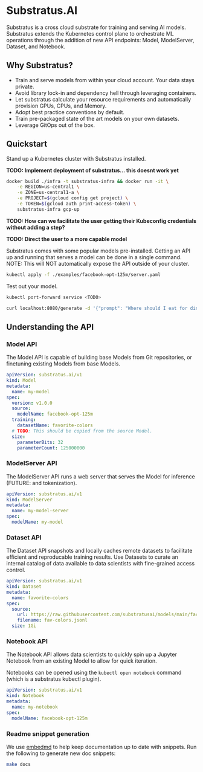 # Substratus.AI

Substratus is a cross cloud substrate for training and serving AI models. Substratus extends the Kubernetes control plane to orchestrate ML operations through the addition of new API endpoints: Model, ModelServer, Dataset, and Notebook.

## Why Substratus?

* Train and serve models from within your cloud account. Your data stays private.
* Avoid library lock-in and dependency hell through leveraging containers.
* Let substratus calculate your resource requirements and automatically provision GPUs, CPUs, and Memory.
* Adopt best practice conventions by default.
* Train pre-packaged state of the art models on your own datasets.
* Leverage GitOps out of the box.

## Quickstart

Stand up a Kubernetes cluster with Substratus installed.

**TODO: Implement deployment of substratus... this doesnt work yet**

```sh
docker build ./infra -t substratus-infra && docker run -it \
    -e REGION=us-central1 \
    -e ZONE=us-central1-a \
    -e PROJECT=$(gcloud config get project) \
    -e TOKEN=$(gcloud auth print-access-token) \
    substratus-infra gcp-up
```

**TODO: How can we facilitate the user getting their Kubeconfig credentials without adding a step?**

**TODO: Direct the user to a more capable model**

Substratus comes with some popular models pre-installed. Getting an API up and running that serves a model can be done in a single command. NOTE: This will NOT automatically expose the API outside of your cluster.

```sh
kubectl apply -f ./examples/facebook-opt-125m/server.yaml
```

Test out your model.

```sh
kubectl port-forward service <TODO>

curl localhost:8080/generate -d '{"prompt": "Where should I eat for dinner in San Francisco?"}'
```

## Understanding the API

### Model API

The Model API is capable of building base Models from Git repositories, or finetuning existing Models from base Models.

[embedmd]:# (examples/facebook-opt-125m/finetuned-model.yaml)
```yaml
apiVersion: substratus.ai/v1
kind: Model
metadata:
  name: my-model
spec:
  version: v1.0.0
  source:
    modelName: facebook-opt-125m
  training:
    datasetName: favorite-colors
  # TODO: This should be copied from the source Model.
  size:
    parameterBits: 32
    parameterCount: 125000000
```

### ModelServer API

The ModelServer API runs a web server that serves the Model for inference (FUTURE: and tokenization).

[embedmd]:# (examples/facebook-opt-125m/finetuned-server.yaml)
```yaml
apiVersion: substratus.ai/v1
kind: ModelServer
metadata:
  name: my-model-server
spec:
  modelName: my-model
```

### Dataset API

The Dataset API snapshots and locally caches remote datasets to facilitate efficient and reproducable training results. Use Datasets to curate an internal catalog of data available to data scientists with fine-grained access control.

```yaml
apiVersion: substratus.ai/v1
kind: Dataset
metadata:
  name: favorite-colors
spec:
  source:
    url: https://raw.githubusercontent.com/substratusai/models/main/facebook-opt-125m/sample-data/favorite-color-blue.jsonl
    filename: fav-colors.jsonl
  size: 1Gi
```

### Notebook API

The Notebook API allows data scientists to quickly spin up a Jupyter Notebook from an existing Model to allow for quick iteration.

Notebooks can be opened using the `kubectl open notebook` command (which is a substratus kubectl plugin).

[embedmd]:# (examples/facebook-opt-125m/notebook.yaml)
```yaml
apiVersion: substratus.ai/v1
kind: Notebook
metadata:
  name: my-notebook
spec:
  modelName: facebook-opt-125m
```

### Readme snippet generation

We use [embedmd](https://github.com/campoy/embedmd) to help keep documentation
up to date with snippets. Run the following to generate new doc snippets:

```bash
make docs
```
